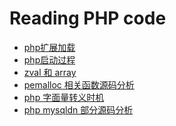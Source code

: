 Reading PHP code
===================


- [php扩展加载](https://github.com/769344359/reading-php7-code/blob/master/%E6%89%A9%E5%B1%95%E5%8A%A0%E8%BD%BD.md)
- [php启动过程](https://github.com/769344359/reading-php7-code/blob/master/php%E5%90%AF%E5%8A%A8.md)
- [zval 和 array](https://github.com/769344359/reading-php7-code/blob/master/zval%E5%92%8Carray.md)
- [pemalloc 相关函数源码分析](https://github.com/769344359/reading-php7-code/blob/master/pemalloc%E7%9B%B8%E5%85%B3.md)
- [php 字面量转义时机](https://github.com/769344359/reading-php7-code/blob/master/php_%E8%BD%AC%E4%B9%89%E7%9B%B8%E5%85%B3.md)
- [php mysqldn 部分源码分析](https://github.com/769344359/reading-php7-code/blob/master/pdo%20_mysql.md)
